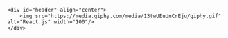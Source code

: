     <div id="header" align="center">
        <img src="https://media.giphy.com/media/13twUEuUnCrEju/giphy.gif" alt="React.js" width="100"/>
    </div>
    
